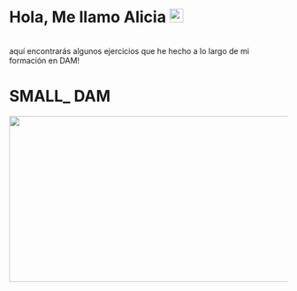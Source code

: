 <!DOCTYPE html>
<h1>Hola, Me llamo Alicia
<img src="https://raw.githubusercontent.com/Tarikul-Islam-Anik/Animated-Fluent-Emojis/master/Emojis/Hand%20gestures/Waving%20Hand.png" alt="Waving Hand" width="25" height="25" /></h1>
<br/>aquí encontrarás algunos ejercicios  que he hecho a lo largo de mi formación en DAM!


<body>
    <h1 alight="center">SMALL_ DAM</h1>
    <img src="https://github.com/user-attachments/assets/0a98f7c7-20ed-420f-a4a9-89be02f4a0f6" width=3000px height=300px>
</body>
</html>

